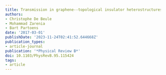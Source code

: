 ```yaml
---
title: Transmission in graphene--topological insulator heterostructures
authors:
- Christophe De Beule
- Mohammad Zarenia
- Bart Partoens
date: '2017-03-01'
publishDate: '2023-11-24T02:41:52.644668Z'
publication_types:
- article-journal
publication: '*Physical Review B*'
doi: 10.1103/PhysRevB.95.115424
tags:
- article
---
```

